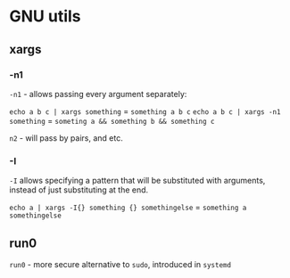# GNU utils

## xargs

### -n1

`-n1` - allows passing every argument separately:

`echo a b c | xargs something` = `something a b c`
`echo a b c | xargs -n1 something` = `someting a && something b && something c`

`n2` - will pass by pairs, and etc.

### -I

`-I` allows specifying a pattern that will be substituted with arguments, instead of just substituting at the end.

`echo a | xargs -I{} something {} somethingelse` = `something a somethingelse`

## run0

`run0` - more secure alternative to `sudo`, introduced in `systemd`
